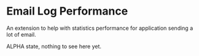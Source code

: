 # Email Log Performance

An extension to help with statistics performance for application sending a lot of email.

ALPHA state, nothing to see here yet.